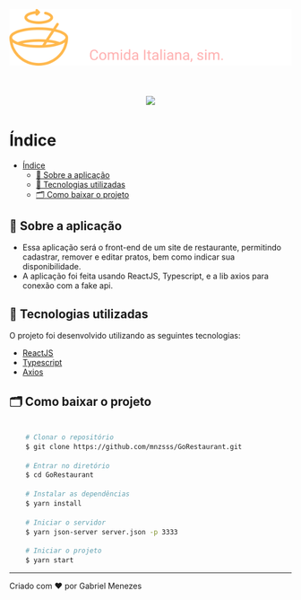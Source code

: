 <p align="center">
<img src="./src/assets/logo.svg"/>
</p>

<h1 align='center'>
    <img src="https://ik.imagekit.io/rmpz8b4ytr/GoRestaurant_1fGz2Cb8F.gif">
</h1>

# Índice

- [Índice](#índice)
  - [🚀 Sobre a aplicação](#-sobre-a-aplicação)
  - [🚀 Tecnologias utilizadas](#-tecnologias-utilizadas)
  - [🗂 Como baixar o projeto](#-como-baixar-o-projeto)

## 🚀 Sobre a aplicação

- Essa aplicação será o front-end de um site de restaurante, permitindo cadastrar, remover e editar pratos, bem como indicar sua disponibilidade.
- A aplicação foi feita usando ReactJS, Typescript, e a lib axios para conexão com a fake api.

## 🚀 Tecnologias utilizadas

O projeto foi desenvolvido utilizando as seguintes tecnologias:

- [ReactJS](https://reactjs.org)
- [Typescript](https://www.typescriptlang.org/)
- [Axios](https://github.com/axios/axios)

## 🗂 Como baixar o projeto

```bash

    # Clonar o repositório
    $ git clone https://github.com/mnzsss/GoRestaurant.git

    # Entrar no diretório
    $ cd GoRestaurant

    # Instalar as dependências
    $ yarn install

    # Iniciar o servidor
    $ yarn json-server server.json -p 3333

    # Iniciar o projeto
    $ yarn start
```

---
Criado com ❤️ por Gabriel Menezes
